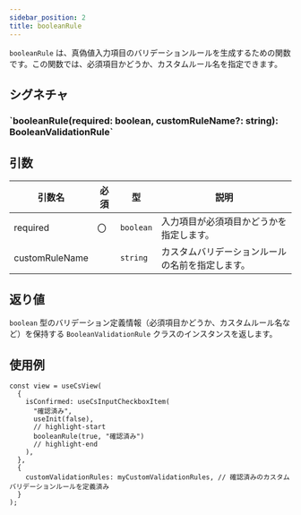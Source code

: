 ```yaml
---
sidebar_position: 2
title: booleanRule
---
```


`booleanRule` は、真偽値入力項目のバリデーションルールを生成するための関数です。この関数では、必須項目かどうか、カスタムルール名を指定できます。

## シグネチャ

<h3>`booleanRule(required: boolean, customRuleName?: string): BooleanValidationRule`</h3>

## 引数

| 引数名         | 必須 | 型        | 説明                                             |
| -------------- | ---- | --------- | ------------------------------------------------ |
| required       | 〇   | `boolean` | 入力項目が必須項目かどうかを指定します。         |
| customRuleName |      | `string`  | カスタムバリデーションルールの名前を指定します。 |

## 返り値

`boolean` 型のバリデーション定義情報（必須項目かどうか、カスタムルール名など）を保持する `BooleanValidationRule` クラスのインスタンスを返します。

## 使用例

```tsx
const view = useCsView(
  {
    isConfirmed: useCsInputCheckboxItem(
      "確認済み",
      useInit(false),
      // highlight-start
      booleanRule(true, "確認済み")
      // highlight-end
    ),
  },
  {
    customValidationRules: myCustomValidationRules, // 確認済みのカスタムバリデーションルールを定義済み
  }
);
```

